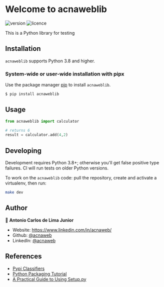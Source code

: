 # Welcome to acnaweblib

![version](https://img.shields.io/badge/version-0.1.16-blue.svg?cacheSeconds=2592000) 
![licence](https://img.shields.io/badge/licence-MIT-green.svg?cacheSeconds=2592000)

This is a Python library for testing

## Installation

`acnaweblib` supports Python 3.8 and higher.

### System-wide or user-wide installation with pipx

Use the package manager [pip](https://pip.pypa.io/en/stable/) to install `acnaweblib`.

```bash
$ pip install acnaweblib
```

## Usage

```python
from acnaweblib import calculator

# returns 6
result = calculator.add(4,2)

```

## Developing

Development requires Python 3.8+; otherwise you'll get false positive type failures.
CI will run tests on older Python versions.

To work on the `acnaweblib` code: pull the repository, create and activate a virtualenv, then run:

```bash
make dev
```

## Author

👤 **Antonio Carlos de Lima Junior**

* Website: https://www.linkedin.com/in/acnaweb/
* Github: [@acnaweb](https://github.com/acnaweb)
* LinkedIn: [@acnaweb](https://linkedin.com/in/acnaweb)


## References

- [Pypi Classifiers](https://pypi.org/classifiers/)
- [Python Packaging Tutorial](https://www.devdungeon.com/content/python-packaging-tutorial)
- [A Practical Guide to Using Setup.py](https://godatadriven.com/blog/a-practical-guide-to-using-setup-py/)